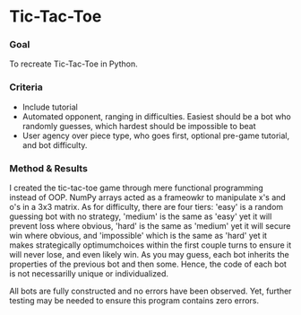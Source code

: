 # Tic-Tac-Toe
### Goal
To recreate Tic-Tac-Toe in Python.

### Criteria
- Include tutorial
- Automated opponent, ranging in difficulties. Easiest should be a bot who randomly guesses, which hardest should be impossible to beat
- User agency over piece type, who goes first, optional pre-game tutorial, and bot difficulty.

### Method & Results
I created the tic-tac-toe game through mere functional programming instead of OOP. NumPy arrays acted as a frameowkr to manipulate x's and o's in a 3x3 matrix. As for difficulty, there are four tiers: 'easy' is a random guessing bot with no strategy, 'medium' is the same as 'easy' yet it will prevent loss where obvious, 'hard' is the same as 'medium' yet it will secure win where obvious, and 'impossible' which is the same as 'hard' yet it makes strategically optimumchoices within the first couple turns to ensure it will never lose, and even likely win. As you may guess, each bot inherits the properties of the previous bot and then some. Hence, the code of each bot is not necessarilly unique or individualized. 

All bots are fully constructed and no errors have been observed. Yet, further testing may be needed to ensure this program contains zero errors. 
